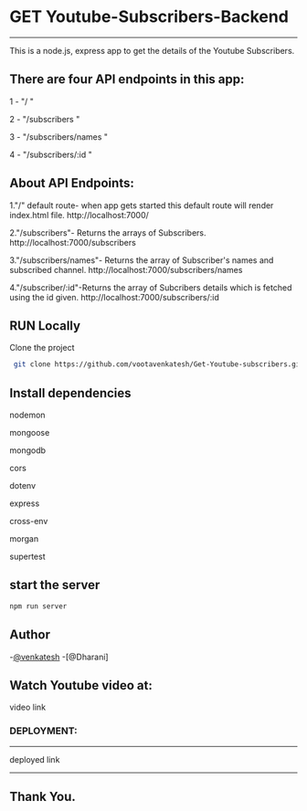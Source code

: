 # GET Youtube-Subscribers-Backend
-----------------------
This is a node.js, express app to get the details of the Youtube Subscribers.

## There are four API endpoints in this app:

1 - "/ "

2 - "/subscribers "

3 - "/subscribers/names "

4 - "/subscribers/:id "


## About API Endpoints:


1."/" default route- when app gets started this default route will render index.html file.
http://localhost:7000/

2."/subscribers"- Returns the arrays of Subscribers.
http://localhost:7000/subscribers

3."/subscribers/names"- Returns the array of Subscriber's names and subscribed channel.
http://localhost:7000/subscribers/names

4."/subscriber/:id"-Returns the array of Subcribers details which is fetched using the id given.
http://localhost:7000/subscribers/:id

## RUN Locally
Clone the project
```bash
 git clone https://github.com/vootavenkatesh/Get-Youtube-subscribers.git
 ```

## Install dependencies

nodemon

mongoose

mongodb

cors

dotenv

express

cross-env

morgan

supertest

## start the server
```bash
npm run server
```
## Author
-[@venkatesh](https://github.com/vootavenkatesh)
-[@Dharani]

## Watch Youtube video at:

video link


### DEPLOYMENT:
-------

deployed link


-----------------------------------------------------------------------------------------

## Thank You.